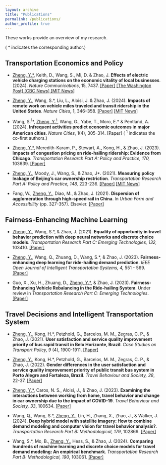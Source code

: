 ```yaml
---
layout: archive
title: "Publications"
permalink: /publications/
author_profile: true
---
```

These works provide an overview of my research. 

( * indicates the corresponding author.)

## Transportation Economics and Policy
* <u>Zheng, Y.*</u>, Keith, D., Wang, S., Mi, D. & Zhao, J.  **Effects of electric vehicle charging stations on the economic vitality of local businesses**. (2024). <i> Nature Communications</i>, 15, 7437. <a href="https://www.nature.com/articles/s41467-024-51554-9"> [Paper]</a> <a href="https://www.washingtonpost.com/climate-solutions/2024/10/14/ev-charging-station-business-boost/"> [The Washington Post]</a><a href="https://www.cbc.ca/news/science/what-on-earth-ev-chargers-1.7354629"> [CBC News]</a><a href="https://news.mit.edu/2024/study-ev-charging-stations-boost-nearby-business-spending-0904"> [MIT News]</a>

* <u>Zheng, Y.</u>, Wang, S.*, Liu, L., Aloisi, J. & Zhao, J. (2024). **Impacts of remote work on vehicle miles traveled and transit ridership in the United States**. <i> Nature Cities</i>, 1, 346–358. <a href="https://doi.org/10.1038/s44284-024-00057-1"> [Paper]</a> <a href="https://news.mit.edu/2024/has-remote-work-changed-how-people-travel-0409"> [MIT News]</a>

* Wang, S.<sup>1</sup><span>&#42;</span>, <u>Zheng, Y.<sup>1</sup></u>, Wang, G., Yabe, T., Moro, E.<span>&#42;</span> & Pentland, A. (2024). **Infrequent activities predict economic outcomes in major American cities**. <i> Nature Cities</i>, 1(4), 305-314. <a href="https://doi.org/10.1038/s44284-024-00051-7"> [Paper]</a> ( <sup>1</sup> indicates the co-first authors.)

* <u>Zheng, Y.*</u>, Meredith-Karam, P., Stewart, A., Kong, H., & Zhao, J. (2023). **Impacts of congestion pricing on ride-hailing ridership: Evidence from Chicago**.  <i> Transportation Research Part A: Policy and Practice, 170,</i> 103639. <a href="https://doi.org/10.1016/j.tra.2023.103639"> [Paper]</a>

* <u>Zheng, Y.</u>, Moody, J., Wang, S., & Zhao, J*. (2021). **Measuring policy leakage of Beijing’s car ownership restriction**.  <i> Transportation Research Part A: Policy and Practice, 148,</i> 223-236. <a href="https://doi.org/10.1016/j.tra.2021.03.008"> [Paper]</a> <a href="https://news.mit.edu/2021/car-ownership-china-0608"> [MIT News]</a>

* Fang, W., <u>Zheng, Y.</u>, Diao, M., & Zhao, J. (2021). **Dispersion of agglomeration through high-speed rail in China**. In <i> Urban Form and Accessibility</i> (pp. 327-357). Elsevier. <a href="https://doi.org/10.1016/B978-0-12-819822-3.00012-2"> [Paper]</a>



## Fairness-Enhancing Machine Learning 

<!-- ![text](/images/profile.png){: .align-left width="100px"; padding-right: "20px"} -->

<!-- <figure class="align-left" style="width: 100px; padding-right: 20px;">
  <img src="/images/profile.png" alt="Your Figure">
  <figcaption>Figure 1: Your Figure Caption</figcaption>
</figure> -->

* <u>Zheng, Y.</u>, Wang, S.*, & Zhao, J. (2021). **Equality of opportunity in travel behavior prediction with deep neural networks and discrete choice models**. <i> Transportation Research Part C: Emerging Technologies, 132,</i> 103410. <a href="https://doi.org/10.1016/j.trc.2021.103410"> [Paper]</a>

* <u>Zheng, Y.</u>, Wang, Q., Zhuang, D., Wang, S.*, & Zhao, J. (2023). **Fairness-enhancing deep learning for ride-hailing demand prediction**. <i> IEEE Open Journal of Intelligent Transportation Systems, 4, </i> 551 - 569. <a href="https://doi.org/10.1109/OJITS.2023.3297517"> [Paper]</a>

* Guo, X., Xu, H., Zhuang, D., <u>Zheng, Y.*</u>, & Zhao, J. (2023). **Fairness-Enhancing Vehicle Rebalancing in the Ride-hailing System**.  Under review in <i> Transportation Research Part C: Emerging Technologies</i>. <a href="https://arxiv.org/abs/2401.00093"> [Paper]</a>

## Travel Decisions and Intelligent Transportation System
* <u>Zheng, Y.</u>, Kong, H.*, Petzhold, G., Barcelos, M. M., Zegras, C. P., & Zhao, J. (2021). **User satisfaction and service quality improvement priority of bus rapid transit in Belo Horizonte, Brazil**. <i> Case Studies on Transport Policy, 9</i> (4), 1900-1911. <a href="https://doi.org/10.1016/j.cstp.2021.10.011"> [Paper]</a>

* <u>Zheng, Y.</u>, Kong, H.*, Petzhold, G., Barcelos, M. M., Zegras, C. P., & Zhao, J. (2022). **Gender differences in the user satisfaction and service quality improvement priority of public transit bus system in Porto Alegre and Fortaleza, Brazil**. <i> Travel Behaviour and Society, 28</i>, 22-37. <a href="https://doi.org/10.1016/j.tbs.2022.02.003"> [Paper]</a>

* <u>Zheng, Y.*</u>, Caros, N. S., Aloisi, J., & Zhao, J. (2023). **Examining the interactions between working from home, travel behavior and change in car ownership due to the impact of COVID-19**. <i> Travel Behaviour and Society, 33</i>, 100634. <a href="https://doi.org/10.1016/j.tbs.2023.100634"> [Paper]</a>

* Wang, Q., Wang, S.*, <u>Zheng, Y.</u>, Lin, H., Zhang, X., Zhao, J., & Walker, J. (2024). **Deep hybrid model with satellite imagery: How to combine demand modeling and computer vision for travel behavior analysis?**. <i> Transportation Research Part B: Methodological, 179</i>, 102869. <a href="https://doi.org/10.1016/j.trb.2023.102869"> [Paper]</a>

* Wang, S.*, Mo, B., <u>Zheng, Y.</u>, Hess, S., & Zhao, J. (2024). **Comparing hundreds of machine learning and discrete choice models for travel demand modeling: An empirical benchmark**. <i> Transportation Research Part B: Methodological, 190</i>, 103061. <a href="https://doi.org/10.1016/j.trb.2024.103061"> [Paper]</a>




